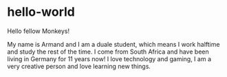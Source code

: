 # hello-world

Hello fellow Monkeys!

My name is Armand and I am a duale student, which means I work halftime and study the rest of the time.
I come from South Africa and have been living in Germany for 11 years now!
I love technology and gaming, I am a very creative person and love learning new things.
